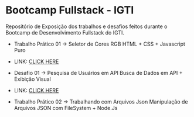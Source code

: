 # Bootcamp Fullstack - IGTI

Repositório de Exposição dos trabalhos e desafios feitos durante o Bootcamp de Desenvolvimento Fullstack do IGTI.



- Trabalho Prático 01 -> Seletor de Cores RGB
HTML + CSS + Javascript Puro
- LINK: <a href="http://ramonmatos.epizy.com/" target="_blank">CLICK HERE</a>



- Desafio 01 -> Pesquisa de Usuários em API
Busca de Dados em API + Exibição Visual
- LINK: <a href="http://ramonmatos.epizy.com/" target="_blank">CLICK HERE</a>



- Trabalho Prático 02 -> Trabalhando com Arquivos Json
Manipulação de Arquivos JSON com FileSystem + Node.Js